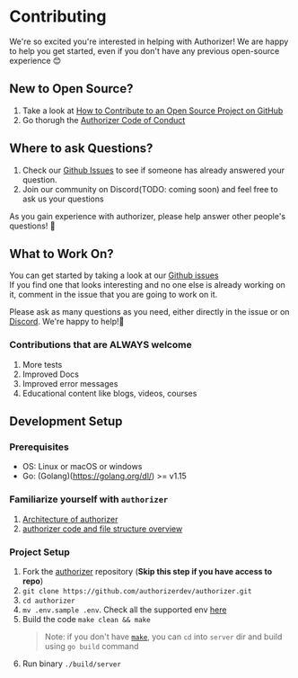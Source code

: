 # Contributing

We're so excited you're interested in helping with Authorizer! We are happy to help you get started, even if you don't have any previous open-source experience :blush:

## New to Open Source?

1. Take a look at [How to Contribute to an Open Source Project on GitHub](https://egghead.io/courses/how-to-contribute-to-an-open-source-project-on-github)
2. Go thorugh the [Authorizer Code of Conduct](https://github.com/authorizerdev/authorizer/blob/main/.github/CODE_OF_CONDUCT.md)

## Where to ask Questions?

1. Check our [Github Issues](https://github.com/authorizerdev/authorizer/issues) to see if someone has already answered your question.
2. Join our community on Discord(TODO: coming soon) and feel free to ask us your questions

As you gain experience with authorizer, please help answer other people's questions! :pray:

## What to Work On?

You can get started by taking a look at our [Github issues](https://github.com/authorizerdev/authorizer/issues)  
If you find one that looks interesting and no one else is already working on it, comment in the issue that you are going to work on it.

Please ask as many questions as you need, either directly in the issue or on [Discord](). We're happy to help!:raised_hands:

### Contributions that are ALWAYS welcome

1. More tests
2. Improved Docs
3. Improved error messages
4. Educational content like blogs, videos, courses

## Development Setup

### Prerequisites

- OS: Linux or macOS or windows
- Go: (Golang)(https://golang.org/dl/) >= v1.15

### Familiarize yourself with `authorizer`

1. [Architecture of authorizer](TODO)
2. [authorizer code and file structure overview](TODO)

### Project Setup

1. Fork the [authorizer](https://github.com/authorizerdev/authorizer) repository (**Skip this step if you have access to repo**)
2. `git clone https://github.com/authorizerdev/authorizer.git`
3. `cd authorizer`
4. `mv .env.sample .env`. Check all the supported env [here](TODO)
5. Build the code `make clean && make`
   > Note: if you don't have [`make`](https://www.ibm.com/docs/en/aix/7.2?topic=concepts-make-command), you can `cd` into `server` dir and build using `go build` command
6. Run binary `./build/server`

